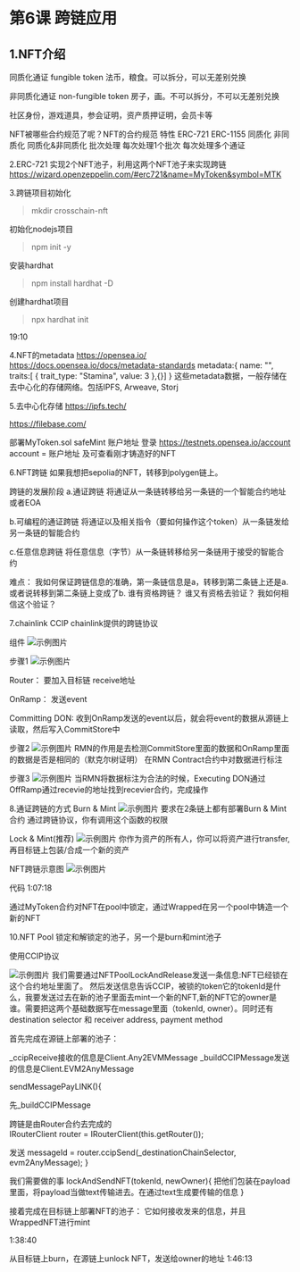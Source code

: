 # 第6课 跨链应用
## 1.NFT介绍
同质化通证 fungible token
法币，粮食。可以拆分，可以无差别兑换

非同质化通证  non-fungible token
房子，画。不可以拆分，不可以无差别兑换

社区身份，游戏道具，参会证明，资产质押证明，会员卡等

NFT被哪些合约规范了呢？NFT的合约规范
特性          ERC-721         ERC-1155
同质化        非同质化          同质化&非同质化
批次处理      每次处理1个批次    每次处理多个通证

2.ERC-721
实现2个NFT池子，利用这两个NFT池子来实现跨链
https://wizard.openzeppelin.com/#erc721&name=MyToken&symbol=MTK

3.跨链项目初始化
>mkdir crosschain-nft

初始化nodejs项目
>npm init -y

安装hardhat
>npm install hardhat -D

创建hardhat项目
>npx hardhat init

19:10


4.NFT的metadata
https://opensea.io/
https://docs.opensea.io/docs/metadata-standards
metadata:{
    name: "",
    traits:[
        {
            trait_type: "Stamina",
            value: 3
        },{}]
}
这些metadata数据，一般存储在去中心化的存储网络。包括IPFS, Arweave, Storj

5.去中心化存储
https://ipfs.tech/

https://filebase.com/

部署MyToken.sol
safeMint 账户地址
登录
https://testnets.opensea.io/account
account = 账户地址
及可查看刚才铸造好的NFT

6.NFT跨链
如果我想把sepolia的NFT，转移到polygen链上。

跨链的发展阶段
a.通证跨链
将通证从一条链转移给另一条链的一个智能合约地址或者EOA

b.可编程的通证跨链
将通证以及相关指令（要如何操作这个token）从一条链发给另一条链的智能合约

c.任意信息跨链
将任意信息（字节）从一条链转移给另一条链用于接受的智能合约

难点：
我如何保证跨链信息的准确，第一条链信息是a，转移到第二条链上还是a.或者说转移到第二条链上变成了b.
谁有资格跨链？
谁又有资格去验证？
我如何相信这个验证？


7.chainlink CCIP
chainlink提供的跨链协议

组件
![示例图片](images/0.jpg)

步骤1
![示例图片](images/1.jpg)

Router：
要加入目标链
receive地址

OnRamp：
发送event

Committing DON:
收到OnRamp发送的event以后，就会将event的数据从源链上读取，然后写入CommitStore中

步骤2
![示例图片](images/2.png)
RMN的作用是去检测CommitStore里面的数据和OnRamp里面的数据是否是相同的（默克尔树证明）
在RMN Contract合约中对数据进行标注

步骤3
![示例图片](images/3.png)
当RMN将数据标注为合法的时候，Executing DON通过OffRamp通过recevie的地址找到recevier合约，完成操作


8.通证跨链的方式
Burn & Mint
![示例图片](images/4.png)
要求在2条链上都有部署Burn & Mint合约
通过跨链协议，你有调用这个函数的权限


Lock & Mint(推荐)
![示例图片](images/5.png)
你作为资产的所有人，你可以将资产进行transfer,再目标链上包装/合成一个新的资产


NFT跨链示意图
![示例图片](images/6.png)

代码
1:07:18

通过MyToken合约对NFT在pool中锁定，通过Wrapped在另一个pool中铸造一个新的NFT

10.NFT Pool
锁定和解锁定的池子，另一个是burn和mint池子

使用CCIP协议

![示例图片](images/6.png)
我们需要通过NFTPoolLockAndRelease发送一条信息:NFT已经锁在这个合约地址里面了。
然后发送信息告诉CCIP，被锁的token它的tokenId是什么，我要发送过去在新的池子里面去mint一个新的NFT,新的NFT它的owner是谁。需要把这两个基础数据写在message里面（tokenId, owner）。同时还有destination selector 和 receiver address, payment method


首先完成在源链上部署的池子：

_ccipReceive接收的信息是Client.Any2EVMMessage
_buildCCIPMessage发送的信息是Client.EVM2AnyMessage

sendMessagePayLINK(){

先_buildCCIPMessage

跨链是由Router合约去完成的        
IRouterClient router = IRouterClient(this.getRouter());

发送
messageId = router.ccipSend(_destinationChainSelector, evm2AnyMessage);
}

我们需要做的事
lockAndSendNFT(tokenId, newOwner){
    把他们包装在payload里面，将payload当做text传输进去。在通过text生成要传输的信息
}


接着完成在目标链上部署NFT的池子：
它如何接收发来的信息，并且WrappedNFT进行mint

1:38:40

从目标链上burn，在源链上unlock NFT，发送给owner的地址
1:46:13

